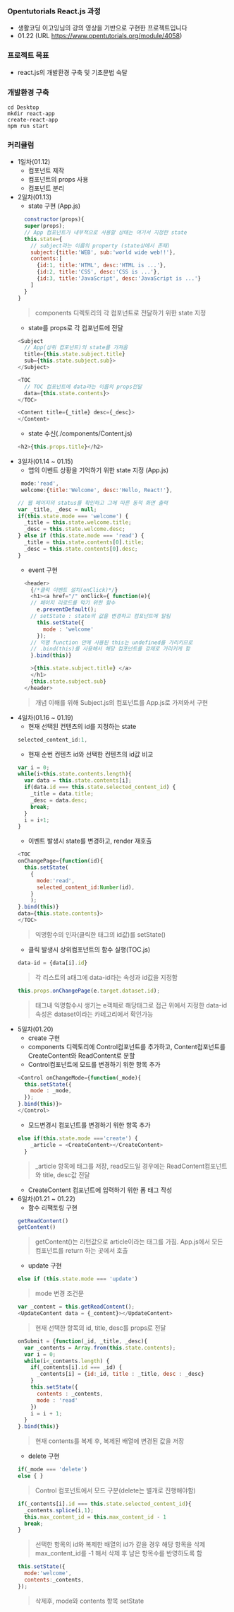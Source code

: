 ### Opentutorials React.js 과정 
+ 생활코딩 이고잉님의 강의 영상을 기반으로 구현한 프로젝트입니다 
+ 01.22 
(URL https://www.opentutorials.org/module/4058)

### 프로젝트 목표
+ react.js의 개발환경 구축 및 기초문법 숙달

### 개발환경 구축
```
cd Desktop
mkdir react-app
create-react-app
npm run start
```
### 커리큘럼
+ 1일차(01.12)  
  + 컴포넌트 제작
  + 컴포넌트의 props 사용
  + 컴포넌트 분리 
+ 2일차(01.13)
  + state 구현 (App.js)
  ```react.js
    constructor(props){
    super(props);
    // App 컴포넌트가 내부적으로 사용할 상태는 여기서 지정한 state
    this.state={
      // subject라는 이름의 property (state상에서 존재)
      subject:{title:'WEB', sub:'world wide web!!'},
      contents:[
        {id:1, title:'HTML', desc:'HTML is ...'},
        {id:2, title:'CSS', desc:'CSS is ...'},
        {id:3, title:'JavaScript', desc:'JavaScript is ...'}
      ]
    }
  }
  ```
  > components 디렉토리의 각 컴포넌트로 전달하기 위한 state 지정 
  + state를 props로 각 컴포넌트에 전달
  ```react.js
  <Subject 
    // App(상위 컴포넌트)의 state를 가져옴
    title={this.state.subject.title} 
    sub={this.state.subject.sub}>
  </Subject>
  
  <TOC 
    // TOC 컴포넌트에 data라는 이름의 props전달
    data={this.state.contents}>
  </TOC>
  
  <Content title={_title} desc={_desc}>
  </Content>
  ```
  + state 수신(./components/Content.js)
  ```react.js 
  <h2>{this.props.title}</h2>
  ```
+ 3일차(01.14 ~ 01.15)
  + 앱의 이벤트 상황을 기억하기 위한 state 지정 (App.js)
  ```react.js
   mode:'read',
   welcome:{title:'Welcome', desc:'Hello, React!'}, 
  ```
  ```react.js
  // 웹 페이지의 status를 확인하고 그에 따른 동적 화면 출력
  var _title, _desc = null;
  if(this.state.mode === 'welcome') {
    _title = this.state.welcome.title;
    _desc = this.state.welcome.desc;
  } else if (this.state.mode === 'read') {
    _title = this.state.contents[0].title;
    _desc = this.state.contents[0].desc;
  }
  ```
  + event 구현
  ```react.js
    <header>
      {/*클릭 이벤트 설치(onClick)*/}
      <h1><a href="/" onClick={ function(e){
      // 페이지 리로드를 막기 위한 함수
        e.preventDefault();
      // setState : state의 값을 변경하고 컴포넌트에 알림
        this.setState({
          mode : 'welcome' 
        });
      // 익명 function 안에 사용된 this는 undefined를 가리키므로 
      // .bind(this)를 사용해서 해당 컴포넌트를 강제로 가리키게 함
      }.bind(this)}

      >{this.state.subject.title} </a>
      </h1>
      {this.state.subject.sub}
    </header>
    ```
  > 개념 이해를 위해 Subject.js의 컴포넌트를 App.js로 가져와서 구현
+ 4일차(01.16 ~ 01.19)
  + 현재 선택된 컨텐츠의 id를 지정하는 state 
  ```react.js
  selected_content_id:1,
  ```
  + 현재 순번 컨텐츠 id와 선택한 컨텐츠의 id값 비교
  ```react.js
  var i = 0;
  while(i<this.state.contents.length){
    var data = this.state.contents[i];
    if(data.id === this.state.selected_content_id) {
      _title = data.title;
      _desc = data.desc;
      break;
    }
    i = i+1;
  }
  ```
  + 이벤트 발생시 state를 변경하고, render 재호출
  ```react.js
  <TOC 
  onChangePage={function(id){
    this.setState(
      {
        mode:'read',
        selected_content_id:Number(id),
      }
      );
  }.bind(this)}
  data={this.state.contents}>
  </TOC>
  ```
  > 익명함수의 인자(클릭한 태그의 id값)를 setState()
  + 클릭 발생시 상위컴포넌트의 함수 실행(TOC.js)
  ```react.js
  data-id = {data[i].id}
  ```
  > 각 리스트의 a태그에 data-id라는 속성과 id값을 지정함
  ```react.js
  this.props.onChangePage(e.target.dataset.id);
  ```
  > 태그내 익명함수시 생기는 e객체로 해당태그로 접근
  > 위에서 지정한 data-id 속성은 dataset이라는 카테고리에서 확인가능
+ 5일차(01.20)
  + create 구현
  + components 디렉토리에 Control컴포넌트를 추가하고, Content컴포넌트를 CreateContent와 ReadContent로 분할
  + Control컴포넌트에 모드를 변경하기 위한 항목 추가
  ```react.js
  <Control onChangeMode={function(_mode){
    this.setState({
      mode : _mode,
    });
  }.bind(this)}>
  </Control>
  ```
  + 모드변경시 컴포넌트를 변경하기 위한 항목 추가
  ```react.js
  else if(this.state.mode ==='create') {
      _article = <CreateContent></CreateContent>
    }
  ```
  > _article 항목에 태그를 저장, read모드일 경우에는 ReadContent컴포넌트와 title, desc값 전달
  + CreateContent 컴포넌트에 입력하기 위한 폼 태그 작성
+ 6일차(01.21 ~ 01.22)
  + 함수 리팩토링 구현
  ```react.js
  getReadContent()
  getContent()
  ```
  > getContent()는 리턴값으로 article이라는 태그를 가짐. App.js에서 모든 컴포넌트를 return 하는 곳에서 호출
  + update 구현
  ```react.js
  else if (this.state.mode === 'update')
  ```
  > mode 변경 조건문 
  ```react.js
  var _content = this.getReadContent();
  <UpdateContent data = {_content}></UpdateContent>
  ```
  > 현재 선택한 항목의 id, title, desc를 props로 전달
  ```react.js
  onSubmit = {function(_id, _title, _desc){
    var _contents = Array.from(this.state.contents);
    var i = 0;
    while(i<_contents.length) {
      if(_contents[i].id === _id) {
        _contents[i] = {id:_id, title : _title, desc : _desc}
      }
      this.setState({
        contents : _contents, 
        mode : 'read'
      })
      i = i + 1;
    }
  }.bind(this)}
  ```
  > 현재 contents를 복제 후, 복제된 배열에 변경된 값을 저장
  + delete 구현
  ```react.js
  if(_mode === 'delete')
  else { }
  ```
  > Control 컴포넌트에서 모드 구분(delete는 별개로 진행해야함)
  ```react.js
  if(_contents[i].id === this.state.selected_content_id){
    _contents.splice(i,1);
    this.max_content_id = this.max_content_id - 1
    break;
  }
  ```
  > 선택한 항목의 id와 복제한 배열의 id가 같을 경우 해당 항목을 삭제
  > max_content_id를 -1 해서 삭제 후 남은 항목수를 반영하도록 함
  ```react.js
  this.setState({
    mode:'welcome',
    contents:_contents,
  });
  ```
  > 삭제후, mode와 contents 항목 setState
  
  
  
